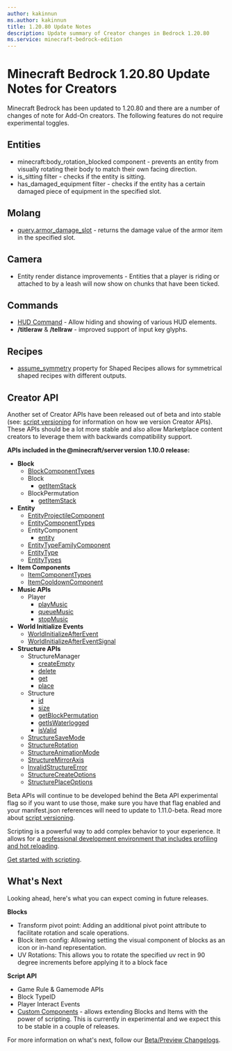 ```yaml
---
author: kakinnun
ms.author: kakinnun
title: 1.20.80 Update Notes
description: Update summary of Creator changes in Bedrock 1.20.80
ms.service: minecraft-bedrock-edition
---
```

# Minecraft Bedrock 1.20.80 Update Notes for Creators

Minecraft Bedrock has been updated to 1.20.80 and there are a number of changes of note for Add-On creators. The following features do not require experimental toggles.

## Entities 
- minecraft:body_rotation_blocked component - prevents an entity from visually rotating their body to match their own facing direction.
- is_sitting filter - checks if the entity is sitting.
- has_damaged_equipment filter - checks if the entity has a certain damaged piece of equipment in the specified slot.

## Molang 
- [query.armor_damage_slot](../Reference/Content/MolangReference/Examples/MolangConcepts/QueryFunctions.md) - returns the damage value of the armor item in the specified slot.

## Camera
- Entity render distance improvements - Entities that a player is riding or attached to by a leash will now show on chunks that have been ticked.

## Commands
- [HUD Command](../Commands/commands/hud.md) - Allow hiding and showing of various HUD elements.
- **/titleraw** & **/tellraw** - improved support of input key glyphs.

## Recipes 
- [assume_symmetry](../Reference/Content/RecipeReference/Examples/RecipeDefinitions/minecraftRecipe_Shaped.md) property for Shaped Recipes allows for symmetrical shaped recipes with different outputs.

## Creator API

Another set of Creator APIs have been released out of beta and into stable (see: [script versioning](ScriptVersioning.md) for information on how we version Creator APIs). These APIs should be a lot more stable and also allow Marketplace content creators to leverage them with backwards compatibility support.

**APIs included in the @minecraft/server version 1.10.0 release:**

- **Block**
  - [BlockComponentTypes](../ScriptAPI/minecraft/server/BlockComponentTypes.md)
  - Block
    - [getItemStack](../ScriptAPI/minecraft/server/Block.md#getitemstack)
  - BlockPermutation
    - [getItemStack](../ScriptAPI/minecraft/server/BlockPermutation.md#getitemstack)
- **Entity**
  - [EntityProjectileComponent](../ScriptAPI/minecraft/server/EntityProjectileComponent.md)
  - [EntityComponentTypes](../ScriptAPI/minecraft/server/EntityComponentTypes.md)
  - EntityComponent 
    - [entity](../ScriptAPI/minecraft/server/EntityComponent.md#entity)
  - [EntityTypeFamilyComponent](../ScriptAPI/minecraft/server/EntityTypeFamilyComponent.md)
  - [EntityType](../ScriptAPI/minecraft/server/EntityType.md)
  - [EntityTypes](../ScriptAPI/minecraft/server/EntityTypes.md)
- **Item Components**
  - [ItemComponentTypes](../ScriptAPI/minecraft/server/ItemComponentTypes.md)
  - [ItemCooldownComponent](../ScriptAPI/minecraft/server/ItemCooldownComponent.md)
- **Music APIs**
  - Player
    - [playMusic](../ScriptAPI/minecraft/server/Player.md#playmusic)
    - [queueMusic](../ScriptAPI/minecraft/server/Player.md#queuemusic)
    - [stopMusic](../ScriptAPI/minecraft/server/Player.md#stopmusic)
- **World Initialize Events**
  - [WorldInitializeAfterEvent](../ScriptAPI/minecraft/server/WorldInitializeAfterEvent.md)
  - [WorldInitializeAfterEventSignal](../ScriptAPI/minecraft/server/WorldInitializeAfterEventSignal.md)
- **Structure APIs**
  - StructureManager
    - [createEmpty](../ScriptAPI/minecraft/server/StructureManager.md#createempty)
    - [delete](../ScriptAPI/minecraft/server/StructureManager.md#delete)
    - [get](../ScriptAPI/minecraft/server/StructureManager.md#get)
    - [place](../ScriptAPI/minecraft/server/StructureManager.md#place)
  - Structure
    - [id](../ScriptAPI/minecraft/server/Structure.md#id)
    - [size](../ScriptAPI/minecraft/server/Structure.md#size)
    - [getBlockPermutation](../ScriptAPI/minecraft/server/Structure.md#getblockpermutation)
    - [getIsWaterlogged](../ScriptAPI/minecraft/server/Structure.md#getiswaterlogged)
    - [isValid](../ScriptAPI/minecraft/server/Structure.md#isvalid)
  - [StructureSaveMode](../ScriptAPI/minecraft/server/StructureSaveMode.md)
  - [StructureRotation](../ScriptAPI/minecraft/server/StructureRotation.md)
  - [StructureAnimationMode](../ScriptAPI/minecraft/server/StructureAnimationMode.md)
  - [StructureMirrorAxis](../ScriptAPI/minecraft/server/StructureMirrorAxis.md)
  - [InvalidStructureError](../ScriptAPI/minecraft/server/InvalidStructureError.md)
  - [StructureCreateOptions](../ScriptAPI/minecraft/server/StructureCreateOptions.md)
  - [StructurePlaceOptions](../ScriptAPI/minecraft/server/StructurePlaceOptions.md)
    
    
Beta APIs will continue to be developed behind the Beta API experimental flag so if you want to use those, make sure you have that flag enabled and your manifest.json references will need to update to 1.11.0-beta. Read more about [script versioning](ScriptVersioning.md).

Scripting is a powerful way to add complex behavior to your experience. It allows for a [professional development environment that includes profiling and hot reloading](./ScriptDeveloperTools.md).

[Get started with scripting](https://aka.ms/startwithmcscript).

## What's Next

Looking ahead, here's what you can expect coming in future releases.

**Blocks**
- Transform pivot point: Adding an additional pivot point attribute to facilitate rotation and scale operations.
- Block item config: Allowing setting the visual component of blocks as an icon or in-hand representation.
- UV Rotations: This allows you to rotate the specified uv rect in 90 degree increments before applying it to a block face 
 
**Script API**
- Game Rule & Gamemode APIs
- Block TypeID
- Player Interact Events
- [Custom Components](../Documents/CustomComponents.md) - allows extending Blocks and Items with the power of scripting. This is currently in experimental and we expect this to be stable in a couple of releases. 

For more information on what's next, follow our [Beta/Preview Changelogs](https://feedback.minecraft.net/hc/sections/360001185332).
